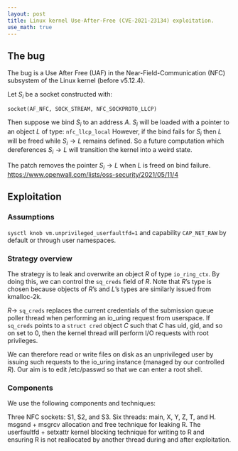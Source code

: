 ```yaml
---
layout: post
title: Linux kernel Use-After-Free (CVE-2021-23134) exploitation.
use_math: true
---
```


## The bug
The bug is a Use After Free (UAF) in the Near-Field-Communication (NFC) subsystem of the Linux kernel (before v5.12.4).

Let $S_i$ be a socket constructed with:

`socket(AF_NFC, SOCK_STREAM, NFC_SOCKPROTO_LLCP)`

Then suppose we bind $S_i$ to an address $A$.
$S_i$ will be loaded with a pointer to an object $L$ of type: `nfc_llcp_local`
However, if the bind fails for $S_i$ then $L$ will be freed while $S_i \to L$ remains defined. So a future computation which dereferences $S_i \to L$ will transition the kernel into a weird state.

The patch removes the pointer $S_i \to L$ when $L$ is freed on bind failure.
https://www.openwall.com/lists/oss-security/2021/05/11/4

## Exploitation
### Assumptions
`sysctl knob vm.unprivileged_userfaultfd=1`
and capability `CAP_NET_RAW` by default or through user namespaces.

### Strategy overview
The strategy is to leak and overwrite an object $R$ of type `io_ring_ctx`. By doing this, we can control the `sq_creds` field of $R$. Note that $R$’s type is chosen because objects of $R$’s and $L$’s types are similarly issued from kmalloc-2k.

$R \to$ `sq_creds` replaces the current credentials of the submission queue poller thread when performing an io_uring request from userspace. If `sq_creds` points to a `struct cred` object $C$ such that $C$ has uid, gid, and so on set to $0$, then the kernel thread will perform I/O requests with root privileges.

We can therefore read or write files on disk as an unprivileged user by issuing such requests to the io_uring instance (managed by our controlled $R$). Our aim is to edit /etc/passwd so that we can enter a root shell.

### Components
We use the following components and techniques:

Three NFC sockets: S1, S2, and S3.
Six threads: main, X, Y, Z, T, and H. 
msgsnd + msgrcv allocation and free technique for leaking R. 
The userfaultfd + setxattr kernel blocking technique for writing to R and ensuring R is not reallocated by another thread during and after exploitation.

